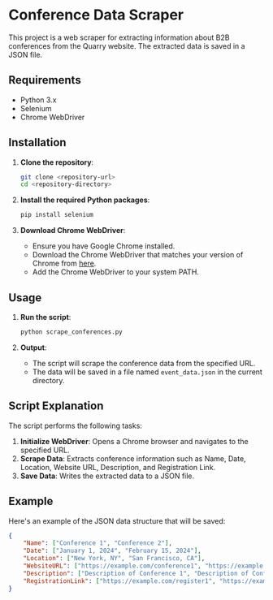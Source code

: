 # Conference Data Scraper

This project is a web scraper for extracting information about B2B conferences from the Quarry website. The extracted data is saved in a JSON file.

## Requirements

- Python 3.x
- Selenium
- Chrome WebDriver

## Installation

1. **Clone the repository**:
    ```sh
    git clone <repository-url>
    cd <repository-directory>
    ```

2. **Install the required Python packages**:
    ```sh
    pip install selenium
    ```

3. **Download Chrome WebDriver**:
    - Ensure you have Google Chrome installed.
    - Download the Chrome WebDriver that matches your version of Chrome from [here](https://developer.chrome.com/docs/chromedriver/downloads).
    - Add the Chrome WebDriver to your system PATH.

## Usage

1. **Run the script**:
    ```sh
    python scrape_conferences.py
    ```

2. **Output**:
    - The script will scrape the conference data from the specified URL.
    - The data will be saved in a file named `event_data.json` in the current directory.

## Script Explanation

The script performs the following tasks:

1. **Initialize WebDriver**: Opens a Chrome browser and navigates to the specified URL.
2. **Scrape Data**: Extracts conference information such as Name, Date, Location, Website URL, Description, and Registration Link.
3. **Save Data**: Writes the extracted data to a JSON file.

## Example

Here's an example of the JSON data structure that will be saved:

```json
{
    "Name": ["Conference 1", "Conference 2"],
    "Date": ["January 1, 2024", "February 15, 2024"],
    "Location": ["New York, NY", "San Francisco, CA"],
    "WebsiteURL": ["https://example.com/conference1", "https://example.com/conference2"],
    "Description": ["Description of Conference 1", "Description of Conference 2"],
    "RegistrationLink": ["https://example.com/register1", "https://example.com/register2"]
}
